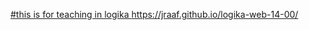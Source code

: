 [#this is for teaching in logika
](https://jraaf.github.io/logika-web-14-00/)https://jraaf.github.io/logika-web-14-00/
